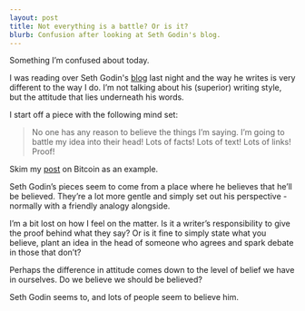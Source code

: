 ```yaml
---
layout: post
title: Not everything is a battle? Or is it?
blurb: Confusion after looking at Seth Godin's blog.
---
```


Something I’m confused about today.

I was reading over Seth Godin's <a href="http://sethgodin.typepad.com/" target="_blank">blog</a> last night and the way he writes is very different to the way I do. I’m not talking about his (superior) writing style, but the attitude that lies underneath his words. 

I start off a piece with the following mind set:

>No one has any reason to believe the things I’m saying. I’m going to battle my idea into their head! Lots of facts! Lots of text! Lots of links! Proof! 

Skim my <a href="http://joshsummers.co.uk/2015/02/24/Confusion-Greed-Uncertainty-Bitcoin/" target="_blank">post</a> on Bitcoin as an example.

Seth Godin’s pieces seem to come from a place where he believes that he’ll be believed. They’re a lot more gentle and simply set out his perspective - normally with a friendly analogy alongside. 

I’m a bit lost on how I feel on the matter. Is it a writer’s responsibility to give the proof behind what they say? Or is it fine to simply state what you believe, plant an idea in the head of someone who agrees and spark debate in those that don’t? 

Perhaps the difference in attitude comes down to the level of belief we have in ourselves. Do we believe we should be believed?

Seth Godin seems to, and lots of people seem to believe him.

